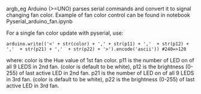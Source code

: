 argb_eg
Arduino (>=UNO) parses serial commands and convert it to signal changing fan color.
Example of fan color control can be found in notebook Pyserial_arduino_fan.ipynb

For a single fan color update with pyserial, use:
```
arduino.write(('<' + str(color) + ',' + str(p11) + ','  + str(p12) + ','  + str(p21) + ','  + str(p22) + '>').encode('ascii')) #240=>120
```
where:
color is the Hue value of 1st fan color.
p11 is the number of LED on of all 9 LEDS in 2nd fan. (color is default to be white), p12 is the brightness (0-255) of last active LED in 2nd fan.
p21 is the number of LED on of all 9 LEDS in 3rd fan. (color is default to be white), p22 is the brightness (0-255) of last active LED in 3rd fan.